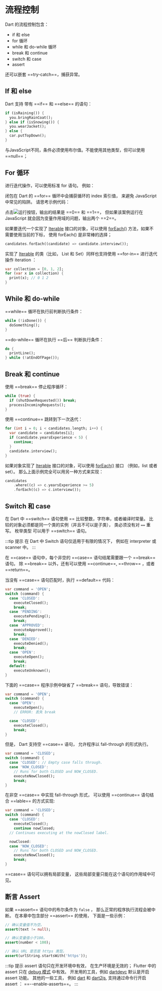 # 流程控制

Dart 的流程控制包含：

- if 和 else
- for 循环
- while 和 do-while 循环
- break 和 continue
- switch 和 case
- assert

还可以嵌套 ==try-catch==，捕获异常。

## If 和 else

Dart 支持 带有 ==if== 和 ==else== 的语句：

```dart
if (isRaining()) {
  you.bringRainCoat();
} else if (isSnowing()) {
  you.wearJacket();
} else {
  car.putTopDown();
}
```

与JavaScript不同，条件必须使用布尔值。不能使用其他类型，但可以使用 ==null==；

## For 循环

进行迭代操作，可以使用标准 for 语句。 例如：

<DartPad
    id="02cd18044cf3d5fb4c6c34b93f9a82e5"
    vertical-ratio="60"
    height="300"
/>

闭包在 Dart 的 ==for== 循环中会捕获循环的 index 索引值， 来避免 JavaScript 中常见的陷阱。 请思考示例代码：

<DartPad
    id="f8d34f2f34e7269e8941562d83c9306f"
    vertical-ratio="60"
    height="300"
/>

点击![运行](/red-run.png)按钮，输出的结果是 ==0== 和 ==1==， 但如果该案例运行在JavaScript 就会因为变量作用域的问题，输出两个 ==2==。

如果要迭代一个实现了 [Iterable](https://api.dart.ranyunlong.com/dart-core/Iterable-class.html) 接口的对象，可以使用 [forEach()](https://api.dart.ranyunlong.com/dart-core/Iterable/forEach.html) 方法，如果不需要使用当前的下标， 使用 forEach() 是非常棒的选择；

```dart
candidates.forEach((candidate) => candidate.interview());
```

实现了 [Iterable](https://api.dart.ranyunlong.com/dart-core/Iterable-class.html) 的类（比如， List 和 Set）同样也支持使用 ==for-in== 进行迭代操作 iteration ：

```dart
var collection = [0, 1, 2];
for (var x in collection) {
  print(x); // 0 1 2
}
```

## While 和 do-while

==while== 循环在执行前判断执行条件：
```dart
while (!isDone()) {
  doSomething();
}
```

==do-while== 循环在执行 ==后== 判断执行条件：
```dart
do {
  printLine();
} while (!atEndOfPage());
```

## Break 和 continue

使用 ==break== 停止程序循环：

```dart
while (true) {
  if (shutDownRequested()) break;
  processIncomingRequests();
}
```

使用 ==continue== 跳转到下一次迭代：

```dart
for (int i = 0; i < candidates.length; i++) {
  var candidate = candidates[i];
  if (candidate.yearsExperience < 5) {
    continue;
  }
  candidate.interview();
}
```

如果对象实现了 [Iterable](https://api.dart.ranyunlong.com/dart-core/Iterable-class.html) 接口的对象，可以使用 [forEach()](https://api.dart.ranyunlong.com/dart-core/Iterable/forEach.html) 接口 （例如，list 或者 set）。 那么上面示例完全可以用另一种方式来实现：

```dart
candidates
    .where((c) => c.yearsExperience >= 5)
    .forEach((c) => c.interview());
```

## Switch 和 case

在 Dart 中 ==switch== 语句使用 == 比较整数，字符串，或者编译时常量。 比较的对象必须都是同一个类的实例（并且不可以是子类）， 类必须没有对 `==` 重写。 枚举类型 可以用于 ==switch== 语句。

:::tip 提示 
在 Dart 中 Switch 语句仅适用于有限的情况下， 例如在 interpreter 或 scanner 中。
:::

在 ==case== 语句中，每个非空的 ==case== 语句结尾需要跟一个 ==break== 语句。 除 ==break== 以外，还有可以使用 ==continue==, ==throw== ，或者 ==return==。

当没有 ==case== 语句匹配时，执行 ==default== 代码：


```dart
var command = 'OPEN';
switch (command) {
  case 'CLOSED':
    executeClosed();
    break;
  case 'PENDING':
    executePending();
    break;
  case 'APPROVED':
    executeApproved();
    break;
  case 'DENIED':
    executeDenied();
    break;
  case 'OPEN':
    executeOpen();
    break;
  default:
    executeUnknown();
}
```

下面的 ==case== 程序示例中缺省了 ==break== 语句，导致错误：

```dart
var command = 'OPEN';
switch (command) {
  case 'OPEN':
    executeOpen();
    // ERROR: 丢失 break

  case 'CLOSED':
    executeClosed();
    break;
}
```

但是， Dart 支持空 ==case== 语句， 允许程序以 fall-through 的形式执行。

```dart
var command = 'CLOSED';
switch (command) {
  case 'CLOSED': // Empty case falls through.
  case 'NOW_CLOSED':
    // Runs for both CLOSED and NOW_CLOSED.
    executeNowClosed();
    break;
}
```

在非空 ==case== 中实现 fall-through 形式， 可以使用 ==continue== 语句结合 ==lable== 的方式实现:

```dart
var command = 'CLOSED';
switch (command) {
  case 'CLOSED':
    executeClosed();
    continue nowClosed;
  // Continues executing at the nowClosed label.

  nowClosed:
  case 'NOW_CLOSED':
    // Runs for both CLOSED and NOW_CLOSED.
    executeNowClosed();
    break;
}
```

==case== 语句可以拥有局部变量， 这些局部变量只能在这个语句的作用域中可见。


## 断言 Assert

如果 ==assert== 语句中的布尔条件为 `false` ， 那么正常的程序执行流程会被中断。 在本章中包含部分 ==assert== 的使用， 下面是一些示例：

```dart
// 确认变量值不为空。
assert(text != null);

// 确认变量值小于100。
assert(number < 100);

// 确认 URL 是否是 https 类型。
assert(urlString.startsWith('https'));
```

:::tip 提示
 assert 语句只在开发环境中有效， 在生产环境是无效的； Flutter 中的 assert 只在 [debug 模式](https://flutter.io/docs/testing/debugging#debug-mode-assertions) 中有效。 开发用的工具，例如 [dartdevc](https://webdev.dartlang.org/tools/dartdevc) 默认是开启 assert 功能。 其他的一些工具， 例如 [dart]() 和 [dart2js](), 支持通过命令行开启 assert ： ==--enable-asserts==。
:::